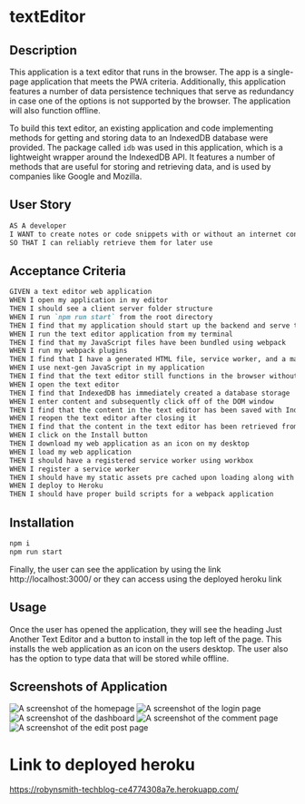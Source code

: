 # textEditor

## Description

This application is a text editor that runs in the browser. The app is a single-page application that meets the PWA criteria. Additionally, this application features a number of data persistence techniques that serve as redundancy in case one of the options is not supported by the browser. The application will also function offline.

To build this text editor, an existing application and code implementing methods for getting and storing data to an IndexedDB database were provided. The package called `idb` was used in this application, which is a lightweight wrapper around the IndexedDB API. It features a number of methods that are useful for storing and retrieving data, and is used by companies like Google and Mozilla.

## User Story

```md
AS A developer
I WANT to create notes or code snippets with or without an internet connection
SO THAT I can reliably retrieve them for later use
```

## Acceptance Criteria

```md
GIVEN a text editor web application
WHEN I open my application in my editor
THEN I should see a client server folder structure
WHEN I run `npm run start` from the root directory
THEN I find that my application should start up the backend and serve the client
WHEN I run the text editor application from my terminal
THEN I find that my JavaScript files have been bundled using webpack
WHEN I run my webpack plugins
THEN I find that I have a generated HTML file, service worker, and a manifest file
WHEN I use next-gen JavaScript in my application
THEN I find that the text editor still functions in the browser without errors
WHEN I open the text editor
THEN I find that IndexedDB has immediately created a database storage
WHEN I enter content and subsequently click off of the DOM window
THEN I find that the content in the text editor has been saved with IndexedDB
WHEN I reopen the text editor after closing it
THEN I find that the content in the text editor has been retrieved from our IndexedDB
WHEN I click on the Install button
THEN I download my web application as an icon on my desktop
WHEN I load my web application
THEN I should have a registered service worker using workbox
WHEN I register a service worker
THEN I should have my static assets pre cached upon loading along with subsequent pages and static assets
WHEN I deploy to Heroku
THEN I should have proper build scripts for a webpack application
```
## Installation
```md
npm i
npm run start
```
Finally, the user can see the application by using the link http://localhost:3000/ or they can access using the deployed heroku link

## Usage
Once the user has opened the application, they will see the heading Just Another Text Editor and a button to install in the top left of the page. This installs the web application as an icon on the users desktop. The user also has the option to type data that will be stored while offline.

## Screenshots of Application
![A screenshot of the homepage](/assets/homepage.png)
![A screenshot of the login page](/assets/login.png)
![A screenshot of the dashboard](/assets/dashboard.png)
![A screenshot of the comment page](/assets/comments.png)
![A screenshot of the edit post page](/assets/edit.png)

# Link to deployed heroku
https://robynsmith-techblog-ce4774308a7e.herokuapp.com/
